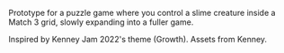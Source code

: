 Prototype for a puzzle game where you control a slime creature inside a Match 3 grid, slowly expanding into a fuller game.

Inspired by Kenney Jam 2022's theme (Growth). Assets from Kenney.